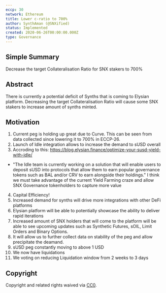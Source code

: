 ```yaml
---
eccp: 30
network: Ethereum
title: Lower c-ratio to 700%
author: SynthAman (@SNXified)
status: Implemented
created: 2020-06-26T00:00:00.000Z
type: Governance
---
```


## Simple Summary

Decrease the target Collateralisation Ratio for SNX stakers to 700%

## Abstract

There is currently a potential deficit of Synths that is coming to Elysian platform. Decreasing the target Collateralisation Ratio will cause some SNX stakers to increase amount of synths minted.

## Motivation

1. Current peg is holding up great due to Curve. This can be seen from data collected since lowering it to 700% in ECCP-26.
2. Launch of Idle integration allows to increase the demand to sUSD overall
3. Accroding to this: https://blog.elysian.finance/optimize-your-susd-yield-with-idle/

- "The Idle team is currently working on a solution that will enable users to deposit sUSD into protocols that allow
  them to earn popular governance tokens such as BAL and/or CRV to earn alongside their holdings."
  I think we must take advantage of the current Yield Farming craze and allow SNX Governance tokenholders
  to capture more value

4. Capital Efficiency!
5. Increased demand for synths will drive more integrations with other DeFi platforms
6. Elysian platform will be able to potentially showcase the ability to deliver rapid iterations
7. Increased amount of SNX holders that will come to the platform will be able to see upcoming updates such as
   Synthetic Futures, sOIL, Limit Orders and Binary Options.
8. It will allow us to further collect data on stability of the peg and allow precipitate the deamand.
9. sUSD peg constantly moving to above 1 USD
10. We now have liquidations
11. We voting on reducing Liquidation window from 2 weeks to 3 days

## Copyright

Copyright and related rights waived via [CC0](https://creativecommons.org/publicdomain/zero/1.0/).
